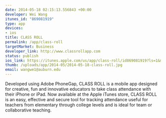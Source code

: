 ```yaml
--- 
date: 2014-05-18 02:15:13.556843 +00:00
developer: Wei Wang
itunes_id: "869081919"
type: app
devices: 
- ios
title: CLASS ROLL
permalink: /app/class-roll
targetMarket: Business
developer_link: http://www.classrollapp.com
status: publish
ios_link: https://itunes.apple.com/us/app/class-roll/id869081919?ls=1&mt=8
thumb: /uploads/app/2014-05/2014-05-18-class-roll.jpg
email: wangwe1@auburn.edu
---
```


Developed using Adobe PhoneGap, CLASS ROLL is a mobile app designed for creative, fun and innovative educators to take class attendance with their iPhone or iPad. Now available at the Apple iTunes store, CLASS ROLL is an easy, effective and secure tool for tracking attendance useful for teachers from elementary through college levels and is ideal for team or collaborative teaching. 
